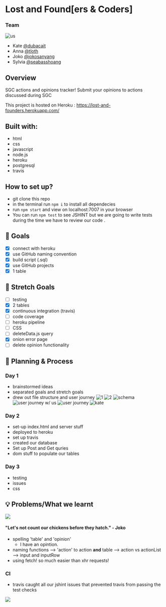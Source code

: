 # Lost and Found[ers & Coders]

### Team
![us](https://66.media.tumblr.com/eb93cd5c834fd19f1a9d43d19d5e3c31/tumblr_po9yed58uP1xr12cso1_r2_500.gif)
* Kate [@dubacait](https://github.com/dubhcait)
* Anna [@tloth](https://github.com/tloth)
* Joko [@jokosanyang](https://github.com/jokosanyang)
* Sylvia [@seabasshoang](https://github.com/seabasshoang)

## Overview
SGC actions and opinions tracker! 
Submit your opinions to actions discussed during SGC

This project is hosted on Heroku : https://lost-and-founders.herokuapp.com/

## Built with:
* html
* css
* javascript
* node.js
* heroku
* postgresql
* travis

## How to set up?
- git clone this repo
- in the terminal run `npm i` to install all dependecies 
- run `npm start` and view on localhost:7007 in your browser
- You can run `npm test` to see JSHINT but we are going to write tests during the time we have to review our code .

## 🎯 Goals
- [x] connect with heroku
- [x] use GitHub naming convention
- [x] build script (.sql)
- [x] use GitHub projects
- [x] 1 table
## 🎳 Stretch Goals
- [ ] testing
- [x] 2 tables
- [x] continuous integration (travis)
- [ ] code coverage
- [ ] heroku pipeline
- [ ] CSS
- [ ] deleteData.js query
- [x] onion error page
- [ ] delete opinion functionality

## 📝 Planning & Process
### Day 1
* brainstormed ideas
* separated goals and stretch goals
* drew out file structure and user journey
![1](https://i.imgur.com/YplWc1Y.jpg)
![2](https://i.imgur.com/7JhmswH.jpg)
![schema](https://i.imgur.com/4qDfeLq.jpg)
![user journey w/ us](https://i.imgur.com/Br8VYZ8.jpg)
![user journey](https://i.imgur.com/CnwtICM.jpg)
![kate](https://i.imgur.com/7Phd2Yn.jpg)

### Day 2
* set-up index.html and server stuff
* deployed to heroku
* set up travis
* created our database
* Set up Post and Get quries 
* dom stuff to populate our tables

### Day 3
* testing
* issues
* css

## 💡 Problems/What we learnt
![](https://media.giphy.com/media/fNtPh5RhVnANq/giphy.gif)
#### "Let's not count our chickens before they hatch." - Joko

* spelling 'table' and 'opinion'
    * I have an opintion.
* naming functions --> 'action' to action **and** table --> action vs actionList --> input and inputRow
* using fetch! so much easier than xhr requests!

### CI
* travis caught all our jshint issues that prevented travis from passing the test checks

![](https://i.imgur.com/cVjsEVe.png)
